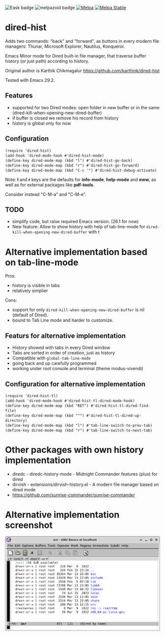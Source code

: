 ![Eask badge](https://github.com/Anoncheg1/dired-hist/actions/workflows/test.yml/badge.svg?event=release)
![melpazoid badge](https://github.com/Anoncheg1/dired-hist/actions/workflows/melpazoid.yml/badge.svg)
[![Melpa](https://melpa.org/packages/dired-hist-badge.svg)](https://melpa.org/#/dired-hist)
[![Melpa Stable](https://stable.melpa.org/packages/dired-hist-badge.svg)](https://stable.melpa.org/#/dired-hist)

# dired-hist

Adds two commands: "back" and "forward", as buttons in every modern file managers: Thunar, Microsoft Explorer, Nautilus, Konqueror.

Emacs Minor mode for Dired built-in file manager, that traverse buffer history (or just path) according to history.

Original author is Karthik Chikmagalur https://github.com/karthink/dired-hist

Tested with Emacs 29.2.

## Features
- supported for two Dired modes: open folder in new buffer or in the same (dired-kill-when-opening-new-dired-buffer)
- if buffer is closed we remove his record from history
- history is global only for now

## Configuration

``` elisp
(require 'dired-hist)
(add-hook 'dired-mode-hook #'dired-hist-mode)
(define-key dired-mode-map (kbd "l") #'dired-hist-go-back)
(define-key dired-mode-map (kbd "r") #'dired-hist-go-forward)
(define-key dired-mode-map (kbd "C-c '") #'dired-hist-debug-activate)

```
Note: **l** and **r** keys are the defaults for **info-mode**, **help-mode** and **eww**, as well as for external packages like **pdf-tools**.

Consider instead "C-M-a" and "C-M-e".

## TODO
- simplify code, but raise required Emacs version. (26.1 for now)
- New feature: Allow to show history with help of tab-line-mode for ```dired-kill-when-opening-new-dired-buffer``` with t

# Alternative implementation based on tab-line-mode
Pros:
- history is visible in tabs
- relatively simplier

Cons:
- support for only ```dired-kill-when-opening-new-dired-buffer``` is nil (default of Dired).
- bound to Tab Line mode and harder to customize.


## Featurs for alternative implementation
- History showed with tabs in every Dired window
- Tabs are sorted in order of creation, just as history
- Compatible with ```global-tab-line-mode```
- going back and up carefully programmed
- working under root console and terminal (theme modus-vivendi)

## Configuration for alternative implementation

``` elisp
(require 'dired-hist-tl)
(add-hook 'dired-mode-hook #'dired-hist-tl-dired-mode-hook)
(define-key dired-mode-map (kbd "RET") #'dired-hist-tl-dired-find-file)
(define-key dired-mode-map (kbd "^") #'dired-hist-tl-dired-up-directory)
(define-key dired-mode-map (kbd "l") #'tab-line-switch-to-prev-tab)
(define-key dired-mode-map (kbd "r") #'tab-line-switch-to-next-tab)
```

# Other packages with own history implementation
- diredc - diredc-history-mode - Midnight Commander features (plus) for dired
- dirvish - extensions/dirvish-history.el - A modern file manager based on dired mode
- https://github.com/sunrise-commander/sunrise-commander

# Alternative implementation screenshot
![Demo](https://github.com/Anoncheg1/public-share/blob/main/dired-hist.png)
